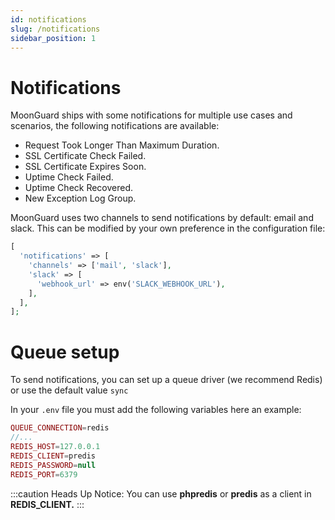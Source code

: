 ```yaml
---
id: notifications
slug: /notifications
sidebar_position: 1
---
```


# Notifications

MoonGuard ships with some notifications for multiple use cases and scenarios,
the following notifications are available:

- Request Took Longer Than Maximum Duration.
- SSL Certificate Check Failed.
- SSL Certificate Expires Soon.
- Uptime Check Failed.
- Uptime Check Recovered.
- New Exception Log Group.

MoonGuard uses two channels to send notifications by default: email and slack.
This can be modified by your own preference in the configuration file:

```php
[
  'notifications' => [
    'channels' => ['mail', 'slack'],
    'slack' => [
      'webhook_url' => env('SLACK_WEBHOOK_URL'),
    ],
  ],
];
```

# Queue setup

To send notifications, you can set up a queue driver (we recommend Redis) or use
the default value `sync`

In your `.env` file you must add the following variables here an example:

```php
QUEUE_CONNECTION=redis
//...
REDIS_HOST=127.0.0.1
REDIS_CLIENT=predis
REDIS_PASSWORD=null
REDIS_PORT=6379
```

:::caution Heads Up
Notice: You can use **phpredis** or **predis** as a client in **REDIS_CLIENT.**
:::
